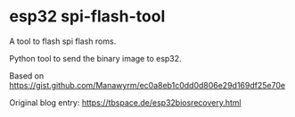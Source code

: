# esp32 spi-flash-tool

A tool to flash spi flash roms.

Python tool to send the binary image to esp32.

Based on https://gist.github.com/Manawyrm/ec0a8eb1c0dd0d806e29d169df25e70e

Original blog entry: https://tbspace.de/esp32biosrecovery.html
